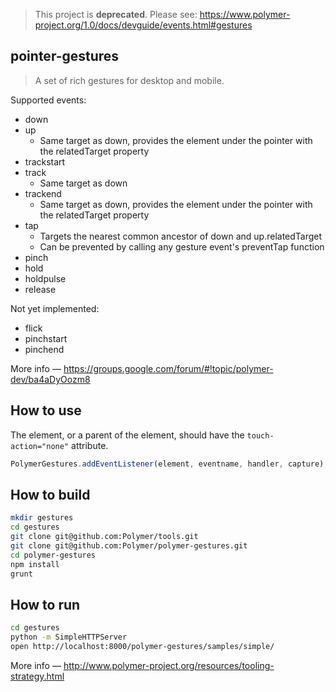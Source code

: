 > This project is **deprecated**. Please see: https://www.polymer-project.org/1.0/docs/devguide/events.html#gestures

## pointer-gestures
> A set of rich gestures for desktop and mobile.

Supported events:
* down
* up
    * Same target as down, provides the element under the pointer with the relatedTarget property
* trackstart
* track
    * Same target as down
* trackend
    * Same target as down, provides the element under the pointer with the relatedTarget property
* tap
    * Targets the nearest common ancestor of down and up.relatedTarget
    * Can be prevented by calling any gesture event's preventTap function
* pinch
* hold
* holdpulse
* release

Not yet implemented:
* flick
* pinchstart
* pinchend

More info — https://groups.google.com/forum/#!topic/polymer-dev/ba4aDyOozm8

## How to use

The element, or a parent of the element, should have the `touch-action="none"` attribute.

```javascript
PolymerGestures.addEventListener(element, eventname, handler, capture);
```

## How to build

```bash
mkdir gestures
cd gestures
git clone git@github.com:Polymer/tools.git
git clone git@github.com:Polymer/polymer-gestures.git
cd polymer-gestures
npm install
grunt
```

## How to run
```bash
cd gestures
python -m SimpleHTTPServer
open http://localhost:8000/polymer-gestures/samples/simple/
```
More info — http://www.polymer-project.org/resources/tooling-strategy.html
